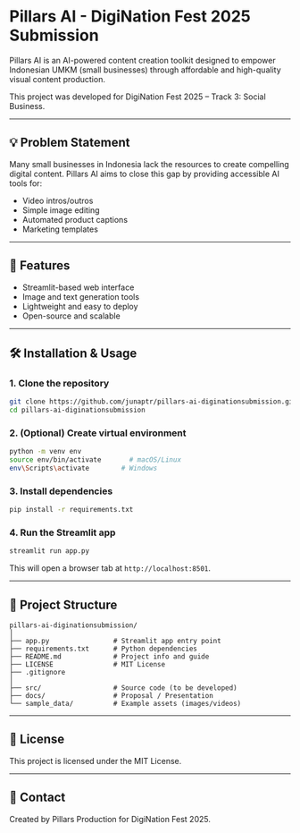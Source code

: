 
# Pillars AI - DigiNation Fest 2025 Submission

Pillars AI is an AI-powered content creation toolkit designed to empower Indonesian UMKM (small businesses) through affordable and high-quality visual content production.

This project was developed for DigiNation Fest 2025 – Track 3: Social Business.

---

## 💡 Problem Statement

Many small businesses in Indonesia lack the resources to create compelling digital content. Pillars AI aims to close this gap by providing accessible AI tools for:
- Video intros/outros
- Simple image editing
- Automated product captions
- Marketing templates

---

## 🚀 Features
- Streamlit-based web interface
- Image and text generation tools
- Lightweight and easy to deploy
- Open-source and scalable

---

## 🛠️ Installation & Usage

### 1. Clone the repository
```bash
git clone https://github.com/junaptr/pillars-ai-diginationsubmission.git
cd pillars-ai-diginationsubmission
```

### 2. (Optional) Create virtual environment
```bash
python -m venv env
source env/bin/activate       # macOS/Linux
env\Scripts\activate        # Windows
```

### 3. Install dependencies
```bash
pip install -r requirements.txt
```

### 4. Run the Streamlit app
```bash
streamlit run app.py
```

This will open a browser tab at `http://localhost:8501`.

---

## 📂 Project Structure
```
pillars-ai-diginationsubmission/
│
├── app.py                # Streamlit app entry point
├── requirements.txt      # Python dependencies
├── README.md             # Project info and guide
├── LICENSE               # MIT License
├── .gitignore
│
├── src/                  # Source code (to be developed)
├── docs/                 # Proposal / Presentation
└── sample_data/          # Example assets (images/videos)
```

---

## 📄 License
This project is licensed under the MIT License.

---

## 🤝 Contact
Created by Pillars Production for DigiNation Fest 2025.
